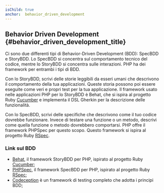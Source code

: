 ```yaml
---
isChild: true
anchor:  behavior_driven_development
---
```


## Behavior Driven Development {#behavior_driven_development_title}

Ci sono due differenti tipi di Behavior-Driven Development (BDD): SpecBDD e StoryBDD. Lo SpecBDD si concentra sul
comportamento tecnico del codice, mentre lo StoryBDD si concentra sulle interazioni. PHP ha dei framework per entrambi i
tipi di BDD.

Con lo StoryBDD, scrivi delle storie leggibili da esseri umani che descrivono il comportamento della tua applicazioni.
Queste storia possono poi essere eseguite come veri e propri test per la tua applicazione. Il framework usato nelle
applicazioni PHP per lo StoryBDD è Behat, che si ispira al progetto Ruby [Cucumber](http://cukes.info/) e implementa il
DSL Gherkin per la descrizione delle funzionalità.

Con lo SpecBDD, scrivi delle specifiche che descrivono come il tuo codice dovrebbe funzionare. Invece di testare una
funzione o un metodo, descrivi come quella funzione o metodo dovrebbero comportarsi. PHP offre il framework PHPSpec per
questo scopo. Questo framework si ispira al progetto Ruby [RSpec](http://rspec.info/).

### Link sul BDD

* [Behat](http://behat.org/), il framework StoryBDD per PHP, ispirato al progetto Ruby [Cucumber](http://cukes.info/);
* [PHPSpec](http://www.phpspec.net/), il framework SpecBDD per PHP, ispirato al progetto Ruby
  [RSpec](http://rspec.info/);
* [Codeception](http://www.codeception.com) è un framework di testing completo che adotta i principi BDD;
